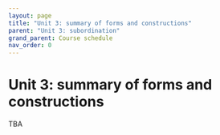 ```yaml
---
layout: page
title: "Unit 3: summary of forms and constructions"
parent: "Unit 3: subordination"
grand_parent: Course schedule
nav_order: 0
---
```


# Unit 3: summary of forms and constructions

TBA
